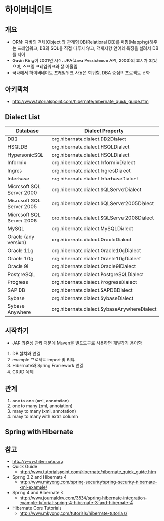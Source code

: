 # 하이버네이트

## 개요
* ORM: 자바의 객체(Object)와 관계형 DB(Relational DB)를 매핑(Mapping)해주는 프레임워크, DB의 SQL을 직접 다루지 않고, 객체지향 언어의 특징을 살려서 DB를 제어
* Gavin King이 2001년 시작. JPA(Java Persistence API, 2006)의 효시가 되었으며, 스프링 프레임워크와 잘 어울림
* 국내에서 하이버네이트 프레임워크 사용은 희귀함. DBA 중심의 프로젝트 문화

## 아키텍처
* http://www.tutorialspoint.com/hibernate/hibernate_quick_guide.htm

## Dialect List
|Database	|Dialect Property
|---|---|
|DB2	|org.hibernate.dialect.DB2Dialect
|HSQLDB	|org.hibernate.dialect.HSQLDialect
|HypersonicSQL	|org.hibernate.dialect.HSQLDialect
|Informix	|org.hibernate.dialect.InformixDialect
|Ingres	|org.hibernate.dialect.IngresDialect
|Interbase	|org.hibernate.dialect.InterbaseDialect
|Microsoft SQL Server 2000	|org.hibernate.dialect.SQLServerDialect
|Microsoft SQL Server 2005	|org.hibernate.dialect.SQLServer2005Dialect
|Microsoft SQL Server 2008	|org.hibernate.dialect.SQLServer2008Dialect
|MySQL	|org.hibernate.dialect.MySQLDialect
|Oracle (any version)	|org.hibernate.dialect.OracleDialect
|Oracle 11g	|org.hibernate.dialect.Oracle10gDialect
|Oracle 10g	|org.hibernate.dialect.Oracle10gDialect
|Oracle 9i	|org.hibernate.dialect.Oracle9iDialect
|PostgreSQL	|org.hibernate.dialect.PostgreSQLDialect
|Progress	|org.hibernate.dialect.ProgressDialect
|SAP DB	|org.hibernate.dialect.SAPDBDialect
|Sybase	|org.hibernate.dialect.SybaseDialect
|Sybase Anywhere	|org.hibernate.dialect.SybaseAnywhereDialect


## 시작하기
* JAR 의존성 관리 때문에 Maven을 빌드도구로 사용하면 개발하기 용이함

1. DB 설치와 연결
2. example 프로젝트 import 및 리뷰
3. Hibernate와 Spring Framework 연결
4. CRUD 예제

## 관계
1. one to one (xml, annotation)
2. one to many (xml, annotation)
3. many to many (xml, annotation)
4. many to many with extra column

## Spring with Hibernate


## 참고
* http://www.hibernate.org
* Quick Guide
  * http://www.tutorialspoint.com/hibernate/hibernate_quick_guide.htm
* Spring 3.2 and Hibernate 4
  * http://www.mkyong.com/spring-security/spring-security-hibernate-xml-example/
* Spring 4 and Hibernate 3
  * http://www.journaldev.com/3524/spring-hibernate-integration-example-tutorial-spring-4-hibernate-3-and-hibernate-4
* Hibernate Core Tutorials
  * http://www.mkyong.com/tutorials/hibernate-tutorials/
